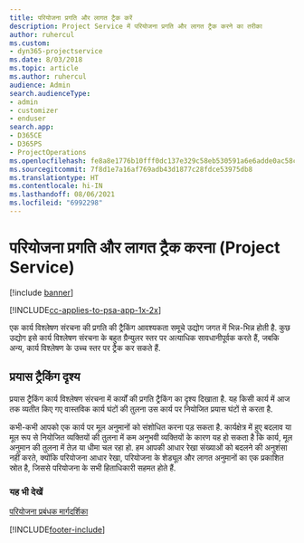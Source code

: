 ```yaml
---
title: परियोजना प्रगति और लागत ट्रैक करें
description: Project Service में परियोजना प्रगति और लागत ट्रैक करने का तरीका
author: ruhercul
ms.custom:
- dyn365-projectservice
ms.date: 8/03/2018
ms.topic: article
ms.author: ruhercul
audience: Admin
search.audienceType:
- admin
- customizer
- enduser
search.app:
- D365CE
- D365PS
- ProjectOperations
ms.openlocfilehash: fe8a8e1776b10fff0dc137e329c58eb530591a6e6adde0ac58ca83d323c5da4f
ms.sourcegitcommit: 7f8d1e7a16af769adb43d1877c28fdce53975db8
ms.translationtype: HT
ms.contentlocale: hi-IN
ms.lasthandoff: 08/06/2021
ms.locfileid: "6992298"
---
```

# <a name="track-project-progress-and-cost-project-service"></a>परियोजना प्रगति और लागत ट्रैक करना (Project Service)

[!include [banner](../includes/psa-now-project-operations.md)]

[!INCLUDE[cc-applies-to-psa-app-1x-2x](../includes/cc-applies-to-psa-app-1x-2x.md)]

एक कार्य विश्लेषण संरचना की प्रगति की ट्रैकिंग आवश्‍यकता समूचे उद्योग जगत में भिन्न-भिन्न होती है. कुछ उद्योग इसे कार्य विश्लेषण संरचना के बहुत ग्रैन्‍युलर स्‍तर पर अत्‍याधिक सावधानीपूर्वक करते हैं, जबकि अन्‍य, कार्य विश्लेषण के उच्च स्तर पर ट्रैक कर सकते हैं.  
  
## <a name="effort-tracking-view"></a>प्रयास ट्रैकिंग दृश्य  
प्रयास ट्रैकिंग कार्य विश्लेषण संरचना में कार्यों की प्रगति ट्रैकिंग का दृश्य दिखाता है. यह किसी कार्य में आज तक व्‍यतीत किए गए वास्‍तविक कार्य घंटों की तुलना उस कार्य पर नियोजित प्रयास घंटों से करता है.  
  
कभी-कभी आपको एक कार्य पर मूल अनुमानों को संशोधित करना पड़ सकता है. कार्यक्षेत्र में हुए बदलाव या मूल रूप से नियोजित व्‍यक्तियों की तुलना में कम अनुभवी व्‍यक्तियों के कारण यह हो सकता है कि कार्य, मूल अनुमान की तुलना में तेज़ या धीमा चल रहा हो. हम आपकी आधार रेखा संख्‍याओं को बदलने की अनुशंसा नहीं करते, क्‍योंकि परियोजना आधार रेखा, परियोजना के शेड्यूल और लागत अनुमानों का एक प्रकाशित स्रोत है, जिससे परियोजना के सभी हिताधिकारी सहमत होते हैं.  
  
### <a name="see-also"></a>यह भी देखें  
 [परियोजना प्रबंधक मार्गदर्शिका](../psa/project-manager-guide.md)


[!INCLUDE[footer-include](../includes/footer-banner.md)]